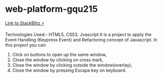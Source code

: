 # web-platform-gqu215

[Link to StackBlitz ⚡️](https://stackblitz.com/edit/web-platform-gqu215)

Technologies Used:- HTML5, CSS3, Jvascript
It is a project to apply the Event Handling (Keypress Event) and Refactoring concept of Javascript.
In this project you can:
1) Click on buttons to open up the same window,
2) Close the window by clicking on cross mark,
3) Close the window by clicking outside the window(overlay),
4) Close the window by pressing Escape key on keyboard.
